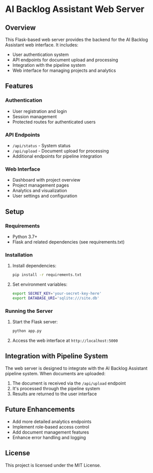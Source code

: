 




# AI Backlog Assistant Web Server

## Overview

This Flask-based web server provides the backend for the AI Backlog Assistant web interface. It includes:

- User authentication system
- API endpoints for document upload and processing
- Integration with the pipeline system
- Web interface for managing projects and analytics

## Features

### Authentication

- User registration and login
- Session management
- Protected routes for authenticated users

### API Endpoints

- `/api/status` - System status
- `/api/upload` - Document upload for processing
- Additional endpoints for pipeline integration

### Web Interface

- Dashboard with project overview
- Project management pages
- Analytics and visualization
- User settings and configuration

## Setup

### Requirements

- Python 3.7+
- Flask and related dependencies (see requirements.txt)

### Installation

1. Install dependencies:
   ```bash
   pip install -r requirements.txt
   ```

2. Set environment variables:
   ```bash
   export SECRET_KEY='your-secret-key-here'
   export DATABASE_URI='sqlite:///site.db'
   ```

### Running the Server

1. Start the Flask server:
   ```bash
   python app.py
   ```

2. Access the web interface at `http://localhost:5000`

## Integration with Pipeline System

The web server is designed to integrate with the AI Backlog Assistant pipeline system. When documents are uploaded:

1. The document is received via the `/api/upload` endpoint
2. It's processed through the pipeline system
3. Results are returned to the user interface

## Future Enhancements

- Add more detailed analytics endpoints
- Implement role-based access control
- Add document management features
- Enhance error handling and logging

## License

This project is licensed under the MIT License.


